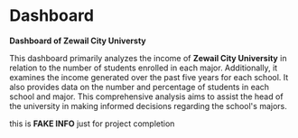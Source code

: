 # Dashboard
**Dashboard of Zewail City Universty**

This dashboard primarily analyzes the income of **Zewail City University** in relation to the number of students enrolled in each major. Additionally, it examines the income generated over the past five years for each school. It also provides data on the number and percentage of students in each school and major. This comprehensive analysis aims to assist the head of the university in making informed decisions regarding the school's majors.

this is **FAKE INFO** just for project completion 
